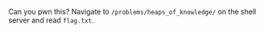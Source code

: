 Can you pwn this? Navigate to `/problems/heaps_of_knowledge/` on the shell server and read `flag.txt`.
